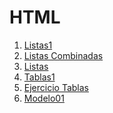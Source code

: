 <div align="justify">

# HTML
1. [Listas1](/HTML/listas/listas1.html)
1. [Listas Combinadas](/HTML/listas/listasCombinadas.html)
1. [Listas](/HTML/listas/listas.html)
1. [Tablas1](/HTML/tablas/tablas1.html)
1. [Ejercicio Tablas](/HTML/tablas/ejercicioTablas/index.html)
1. [Modelo01](/HTML/tablas/modelo01/index.html)
</div>
